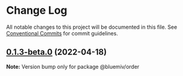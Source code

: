 # Change Log

All notable changes to this project will be documented in this file.
See [Conventional Commits](https://conventionalcommits.org) for commit guidelines.

## [0.1.3-beta.0](https://github.com/bluemiv/monorepo-test/compare/@bluemiv/order@0.1.1...@bluemiv/order@0.1.3-beta.0) (2022-04-18)

**Note:** Version bump only for package @bluemiv/order
